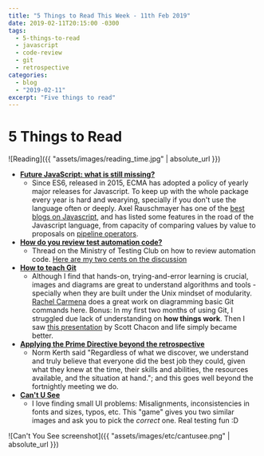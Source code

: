 ```yaml
---
title: "5 Things to Read This Week - 11th Feb 2019"
date: 2019-02-11T20:15:00 -0300
tags:
  - 5-things-to-read
  - javascript 
  - code-review
  - git 
  - retrospective
categories:
  - blog
  - "2019-02-11"
excerpt: "Five things to read"
---
```


# 5 Things to Read

![Reading]({{ "assets/images/reading_time.jpg" | absolute_url }})

- **[Future JavaScript: what is still missing?](http://2ality.com/2019/01/future-js.html)**
  - Since ES6, released in 2015, ECMA has adopted a policy of yearly major releases for Javascript. To keep up with the whole package every year is hard and wearying, specially if you don't use the language often or deeply. Axel Rauschmayer has one of the [best blogs on Javascript](http://2ality.com/index.html), and has listed some features in the road of the Javascript language, from capacity of comparing values by value to proposals on [pipeline operators](http://2ality.com/2019/01/future-js.html#pipeline-operator).
- **[How do you review test automation code?](https://club.ministryoftesting.com/t/how-do-you-review-test-automation-code/22071)**
  - Thread on the Ministry of Testing Club on how to review automation code. [Here are my two cents on the discussion](https://club.ministryoftesting.com/t/how-do-you-review-test-automation-code/22071/3?u=joaofarias)
- **[How to teach Git](https://rachelcarmena.github.io/2018/12/12/how-to-teach-git.html)**
  - Although I find that hands-on, trying-and-error learning is crucial, images and diagrams are great to understand algorithms and tools - specially when they are built under the Unix mindset of modularity. [Rachel Carmena](https://twitter.com/bberrycarmen) does a great work on diagramming basic Git commands here. Bonus: In my first two months of using Git, I struggled due lack of understanding on **how things work**. Then I saw [this presentation](https://www.youtube.com/watch?v=ZDR433b0HJY) by Scott Chacon and life simply became better.
- **[Applying the Prime Directive beyond the retrospective](https://www.thoughtworks.com/insights/blog/applying-prime-directive-beyond-retrospective)**
  - Norm Kerth said "Regardless of what we discover, we understand and truly believe that everyone did the best job they could, given what they knew at the time, their skills and abilities, the resources available, and the situation at hand."; and this goes well beyond the fortnightly meeting we do.
- **[Can't U See](https://cantunsee.space/)**
  - I love finding small UI problems: Misalignments, inconsistencies in fonts and sizes, typos, etc. This "game" gives you two similar images and ask you to pick the _correct_ one. Real testing fun :D

![Can't You See screenshot]({{ "assets/images/etc/cantusee.png" | absolute_url }})